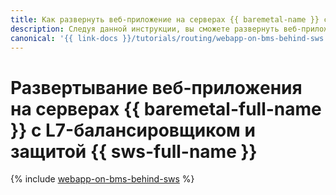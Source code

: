 ```yaml
---
title: Как развернуть веб-приложение на серверах {{ baremetal-name }} с L7-балансировщиком и защитой {{ sws-name }}
description: Следуя данной инструкции, вы сможете развернуть веб-приложение на серверах {{ baremetal-full-name }} с балансировщиком нагрузки {{ alb-full-name }} и защитой от ботов, DDoS- и веб-атак с помощью {{ sws-name }}.
canonical: '{{ link-docs }}/tutorials/routing/webapp-on-bms-behind-sws'
---
```


# Развертывание веб-приложения на серверах {{ baremetal-full-name }} с L7-балансировщиком и защитой {{ sws-full-name }}

{% include [webapp-on-bms-behind-sws](../../_tutorials/routing/webapp-on-bms-behind-sws.md) %}